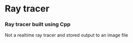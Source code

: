 # Ray tracer 
### Ray tracer built using Cpp
Not a realtime ray tracer and stored output to an image file